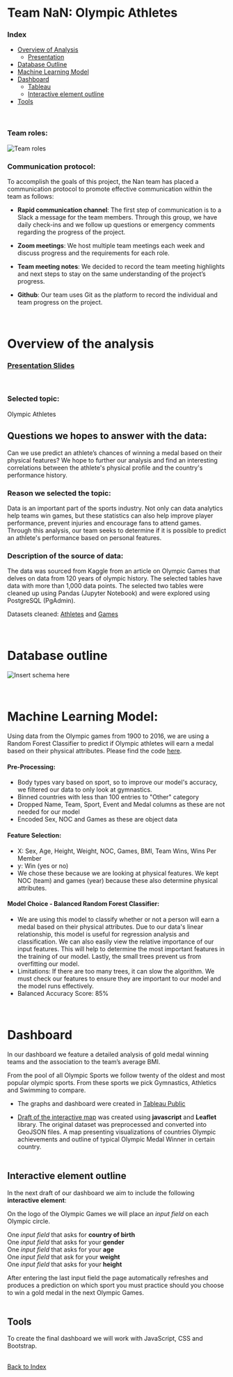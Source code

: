 

# **Team NaN: Olympic Athletes**

### Index
- [Overview of Analysis](#overview-of-the-analysis)
  - [Presentation](#presentation)
- [Database Outline](#database-outline)
- [Machine Learning Model](#machine-learning-model)
- [Dashboard](#dashboard)
  - [Tableau](#The-graphs-and-dashboard-were-created-in)
  - [Interactive element outline](#interactive-element-outline)
- [Tools](#tools) 
  
&ensp;

### Team roles:
![Team roles](https://github.com/xenia-e/capstone/blob/main/Report_images/Team_roles_w2.png)
&ensp;

### Communication protocol:

To accomplish the goals of this project, the Nan team has placed a communication protocol to promote effective communication within the team as follows:
- **Rapid communication channel**: The first step of communication is to a Slack a message for the team members. Through this group, we have daily check-ins and we follow up questions or emergency comments regarding the progress of the project. 

- **Zoom meetings**: We host multiple team meetings each week and discuss progress and the requirements for each role. 

- **Team meeting notes**: We decided to record the team meeting highlights and next steps to stay on the same understanding of the project’s progress. 

- **Github**: Our team uses Git as the platform to record the individual and team progress on the project. 

&ensp;

# **Overview of the analysis**

### [Presentation Slides](https://docs.google.com/presentation/d/1U52iM4x94LprbDG-jespGqqpqwhPP5E583R7NAPjWAU/edit#slide=id.gf795edcdee_0_325)
&ensp;

### **Selected topic**:

Olympic Athletes

## **Questions we hopes to answer with the data**: 

Can we use predict an athlete’s chances of winning a medal based on their physical features? We hope to further our analysis and find an interesting correlations between the athlete's physical profile and the country's performance history. 
 
### **Reason we selected the topic**: 

Data is an important part of the sports industry. Not only can data analytics help teams win games, but these statistics can also help improve player performance, prevent injuries and encourage fans to attend games. Through this analysis, our team seeks to determine if it is possible to predict an athlete's performance based on personal features.

### **Description of the source of data**: 

The data was sourced from Kaggle from an article on Olympic Games that delves on data from 120 years of olympic history. The selected tables have data with more than 1,000 data points. The selected two tables were cleaned up using Pandas (Jupyter Notebook) and were explored using PostgreSQL (PgAdmin). 

Datasets cleaned: [Athletes](https://github.com/xenia-e/capstone/blob/main/Resources/Final_athlete_clean_data.csv) and [Games](https://github.com/xenia-e/capstone/blob/main/Resources/olypic_games_clean.csv)

&ensp;

# Database outline 

![Insert schema here](https://github.com/xenia-e/capstone/blob/main/Database%20Schema/ERD.png)

&ensp;

# Machine Learning Model:

Using data from the Olympic games from 1900 to 2016, we are using a Random Forest Classifier to predict if Olympic athletes will earn a medal based on their physical attributes. Please find the code [here](https://github.com/xenia-e/capstone/blob/main/MachineLearning/Olympics_Machine_Learning_Model.ipynb).

#### Pre-Processing: 
* Body types vary based on sport, so to improve our model's accuracy, we filtered our data to only look at gymnastics. 
* Binned countries with less than 100 entries to "Other" category
* Dropped Name, Team, Sport, Event and Medal columns as these are not needed for our model 
* Encoded Sex, NOC and Games as these are object data 

#### Feature Selection:
* X: Sex, Age, Height, Weight, NOC, Games, BMI, Team Wins, Wins Per Member
* y: Win (yes or no) 
* We chose these because we are looking at physical features. We kept NOC (team) and games (year) because these also determine physical attributes. 

#### Model Choice - Balanced Random Forest Classifier:
* We are using this model to classify whether or not a person will earn a medal based on their physical attributes. Due to our data's linear relationship, this model is useful for regression analysis and classification. We can also easily view the relative importance of our input features. This will help to determine the most important features in the training of our model. Lastly, the small trees prevent us from overfitting our model.  
* Limitations: If there are too many trees, it can slow the algorithm. We must check our features to ensure they are important to our model and the model runs effectively. 
* Balanced Accuracy Score: 85%  

&ensp;

# Dashboard
In our dashboard we feature a detailed analysis of gold medal winning teams and the association to the team’s average BMI. 

From the pool of all Olympic Sports we follow twenty of the oldest and most popular olympic sports. From these sports we pick Gymnastics, Athletics and Swimming to compare. 

- The graphs and dashboard were created in [Tableau Public](https://public.tableau.com/app/profile/ilias.rafailidis/viz/Olympians_16363169289870/Dashboard1?publish=yes)  

- [Draft of the interactive map](https://xenia-e.github.io/capstone/) was created using **javascript** and **Leaflet** library. The original dataset was preprocessed and converted into GeoJSON files. 
A map presenting visualizations of countries Olympic achievements and outline of typical Olympic Medal Winner in certain country.  
&ensp;  

## Interactive element outline
In the next draft of our dashboard we aim to include the following **interactive element**: 

On the logo of the Olympic Games we will place an *input field* on each Olympic circle. 

One *input field* that asks for **country of birth** <br>
One *input field* that asks for your **gender**<br>
One *input field* that asks for your **age**<br>
One *input field* that ask for your **weight**<br>
One *input field* that asks for your **height**<br>

After entering the last input field the page automatically refreshes and produces a prediction on 
which sport you must practice should you choose to win a gold medal in the next Olympic Games.  
&ensp;


## Tools
To create the final dashboard we will work with JavaScript, CSS and Bootstrap.  
&ensp;


[Back to Index](#index)